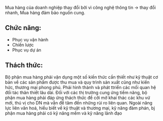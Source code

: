 Mua hàng của doanh nghiệp thay đổi bởi vì công nghệ thông tin -> thay đổi nhanh,
Mua hàng đảm bảo nguồn cung.

## Chức năng:
- Phục vụ vận hành 
- Chiến lược
- Phục vụ dự án
## Thách thức:
Bộ phân mua hàng phải vận dụng một số kiến thức cần thiết như kỹ thuật cơ bản về các sản phẩm được thu mua và quy trình sản xuất cũng như kiến hức, thương mại phong phú.
Phải hình thành và phát ttriển các mối quan hệ đối tác thân thiết lâu dài.
Đối với các thị trường cung ứng tiềm năng, bộ phận mua hàng phải đáp ứng thách thức để cởi mở khai thác các khu vứ mới, thú vị cho DN mà vẫn để tâm đến những rủi ro liên quan.
Ngoài năng lực liên văn hoá, hiểu biết về kỹ thuật và thương mại, kỹ năng đàm phán, bj phận mua hàng phải có kỹ năng mềm và kỹ năng lãnh đạo